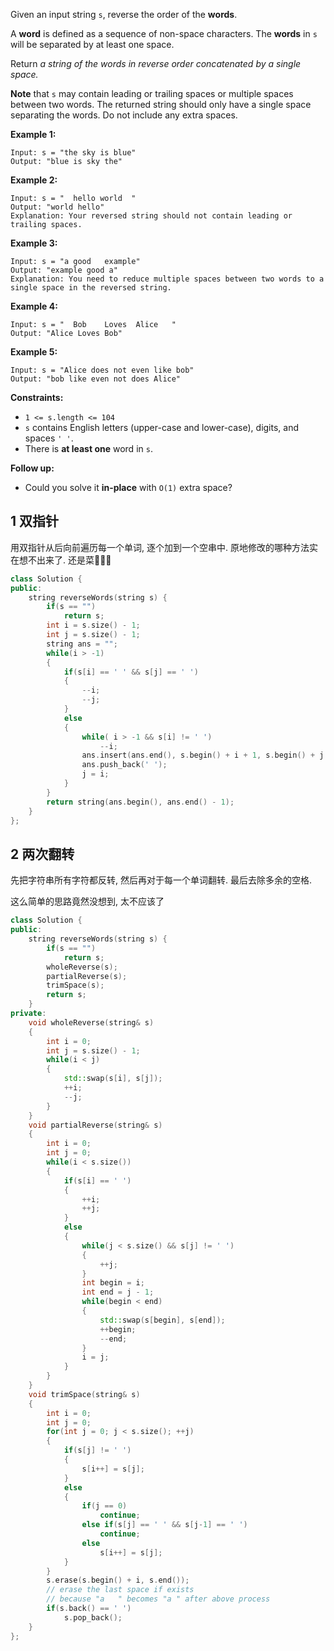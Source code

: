 Given an input string `s`, reverse the order of the **words**.

A **word** is defined as a sequence of non-space characters. The **words** in `s` will be separated by at least one space.

Return *a string of the words in reverse order concatenated by a single space.*

**Note** that `s` may contain leading or trailing spaces or multiple spaces between two words. The returned string should only have a single space separating the words. Do not include any extra spaces.

 

**Example 1:**

```
Input: s = "the sky is blue"
Output: "blue is sky the"
```

**Example 2:**

```
Input: s = "  hello world  "
Output: "world hello"
Explanation: Your reversed string should not contain leading or trailing spaces.
```

**Example 3:**

```
Input: s = "a good   example"
Output: "example good a"
Explanation: You need to reduce multiple spaces between two words to a single space in the reversed string.
```

**Example 4:**

```
Input: s = "  Bob    Loves  Alice   "
Output: "Alice Loves Bob"
```

**Example 5:**

```
Input: s = "Alice does not even like bob"
Output: "bob like even not does Alice"
```

 

**Constraints:**

- `1 <= s.length <= 104`
- `s` contains English letters (upper-case and lower-case), digits, and spaces `' '`.
- There is **at least one** word in `s`.

 

**Follow up:**

- Could you solve it **in-place** with `O(1)` extra space?

 ## 1 双指针

用双指针从后向前遍历每一个单词, 逐个加到一个空串中. 原地修改的哪种方法实在想不出来了. 还是菜🥗🥗🥗

```c++
class Solution {
public:
    string reverseWords(string s) {
        if(s == "")
            return s;
        int i = s.size() - 1;
        int j = s.size() - 1;
        string ans = "";
        while(i > -1)
        {
            if(s[i] == ' ' && s[j] == ' ')
            {
                --i;
                --j;
            }
            else
            {
                while( i > -1 && s[i] != ' ')
                    --i;
                ans.insert(ans.end(), s.begin() + i + 1, s.begin() + j + 1);
                ans.push_back(' ');
                j = i;
            }
        }
        return string(ans.begin(), ans.end() - 1);
    }
};
```

## 2 两次翻转

先把字符串所有字符都反转, 然后再对于每一个单词翻转. 最后去除多余的空格.

这么简单的思路竟然没想到, 太不应该了

```c++
class Solution {
public:
    string reverseWords(string s) {
        if(s == "")
            return s;
        wholeReverse(s);
        partialReverse(s);
        trimSpace(s);
        return s;
    }
private:
    void wholeReverse(string& s)
    {
        int i = 0;
        int j = s.size() - 1;
        while(i < j)
        {
            std::swap(s[i], s[j]);
            ++i;
            --j;
        }
    }
    void partialReverse(string& s)
    {
        int i = 0;
        int j = 0;
        while(i < s.size())
        {
            if(s[i] == ' ')
            {
                ++i;
                ++j;
            }
            else
            {
                while(j < s.size() && s[j] != ' ')
                {
                    ++j;
                }
                int begin = i;
                int end = j - 1;
                while(begin < end)
                {
                    std::swap(s[begin], s[end]);
                    ++begin;
                    --end;
                }
                i = j;
            }
        }
    }
    void trimSpace(string& s)
    {
        int i = 0;
        int j = 0;
        for(int j = 0; j < s.size(); ++j)
        {
            if(s[j] != ' ')
            {
                s[i++] = s[j];
            }
            else
            {
                if(j == 0)
                    continue;
                else if(s[j] == ' ' && s[j-1] == ' ')
                    continue;
                else
                    s[i++] = s[j];
            }
        }
        s.erase(s.begin() + i, s.end());
        // erase the last space if exists
        // because "a   " becomes "a " after above process
        if(s.back() == ' ')
            s.pop_back();
    }
};
```

